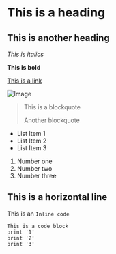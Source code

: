 # This is a heading

## This is another heading

*This is italics*

**This is bold**

[This is a link](https://canvas.ucsd.edu/)


![Image](https://post.medicalnewstoday.com/wp-content/uploads/sites/3/2020/02/322868_1100-800x825.jpg)

> This is a blockquote
> 
> Another blockquote

* List Item 1
* List Item 2
* List Item 3

1. Number one
2. Number two
3. Number three

This is a horizontal line
---

This is an `Inline code`
```
This is a code block
print '1'
print '2'
print '3'
```
